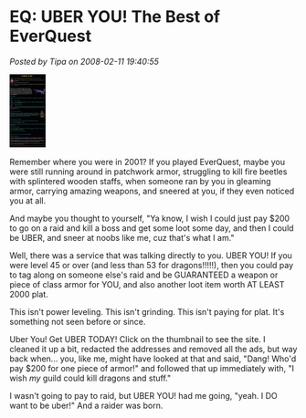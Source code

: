 # EQ: UBER YOU! The Best of EverQuest

*Posted by Tipa on 2008-02-11 19:40:55*

[![uber.gif](../uploads/2008/02/uber.thumbnail.gif)](../uploads/2008/02/uber.gif "uber.gif")

Remember where you were in 2001? If you played EverQuest, maybe you were still running around in patchwork armor, struggling to kill fire beetles with splintered wooden staffs, when someone ran by you in gleaming armor, carrying amazing weapons, and sneered at you, if they even noticed you at all.

And maybe you thought to yourself, "Ya know, I wish I could just pay $200 to go on a raid and kill a boss and get some loot some day, and then I could be UBER, and sneer at noobs like me, cuz that's what I am."

Well, there was a service that was talking directly to you. UBER YOU! If you were level 45 or over (and less than 53 for dragons!!!!!), then you could pay to tag along on someone else's raid and be GUARANTEED a weapon or piece of class armor for YOU, and also another loot item worth AT LEAST 2000 plat.

This isn't power leveling. This isn't grinding. This isn't paying for plat. It's something not seen before or since.

Uber You! Get UBER TODAY! Click on the thumbnail to see the site. I cleaned it up a bit, redacted the addresses and removed all the ads, but way back when... you, like me, might have looked at that and said, "Dang! Who'd pay $200 for one piece of armor!" and followed that up immediately with, "I wish *my* guild could kill dragons and stuff."

I wasn't going to pay to raid, but UBER YOU! had me going, "yeah. I DO want to be uber!" And a raider was born.

